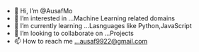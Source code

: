- 👋 Hi, I’m @AusafMo
- 👀 I’m interested in ...Machine Learning related domains 
- 🌱 I’m currently learning ...Lasnguages like Python,JavaScript
- 💞️ I’m looking to collaborate on ...Projects 
- 📫 How to reach me ...ausaf9922@gmail.com

<!---
AusafMo/AusafMo is a ✨ special ✨ repository because its `README.md` (this file) appears on your GitHub profile.
You can click the Preview link to take a look at your changes.
--->
